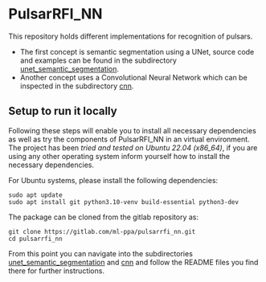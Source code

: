 # PulsarRFI_NN

This repository holds different implementations for recognition of pulsars. 
- The first concept is semantic segmentation using a UNet, source code and examples can be found in the subdirectory [unet_semantic_segmentation](unet_semantic_segmentation). 
- Another concept uses a Convolutional Neural Network which can be inspected in the subdirectory [cnn](cnn).

## Setup to run it locally
Following these steps will enable you to install all necessary dependencies as well as try the components of PulsarRFI_NN in an virtual environment. The project has been *tried and tested on Ubuntu 22.04 (x86_64)*, if you are using any other operating system inform yourself how to install the necessary dependencies. 

For Ubuntu systems, please install the following dependencies:

```
sudo apt update
sudo apt install git python3.10-venv build-essential python3-dev
```

The package can be cloned from the gitlab repository as:

```
git clone https://gitlab.com/ml-ppa/pulsarrfi_nn.git
cd pulsarrfi_nn
```

From this point you can navigate into the subdirectories [unet_semantic_segmentation](unet_semantic_segmentation) and [cnn](cnn) and follow the README files you find there for further instructions.